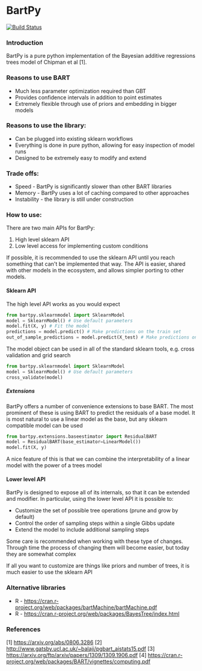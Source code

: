 # BartPy

[![Build Status](https://travis-ci.org/JakeColtman/bartpy.svg?branch=master)](https://travis-ci.org/JakeColtman/bartpy)

### Introduction

BartPy is a pure python implementation of the Bayesian additive regressions trees model of Chipman et al [1].

### Reasons to use BART

 * Much less parameter optimization required than GBT
 * Provides confidence intervals in addition to point estimates
 * Extremely flexible through use of priors and embedding in bigger models

### Reasons to use the library:

 * Can be plugged into existing sklearn workflows
 * Everything is done in pure python, allowing for easy inspection of model runs
 * Designed to be extremely easy to modify and extend

### Trade offs:

 * Speed - BartPy is significantly slower than other BART libraries
 * Memory - BartPy uses a lot of caching compared to other approaches
 * Instability - the library is still under construction

### How to use:

There are two main APIs for BartPy:
  1. High level sklearn API
  2. Low level access for implementing custom conditions

If possible, it is recommended to use the sklearn API until you reach something that can't be implemented that way.  The API is easier, shared with other models in the ecosystem, and allows simpler porting to other models.

#### Sklearn API

The high level API works as you would expect

``` python
from bartpy.sklearnmodel import SklearnModel
model = SklearnModel() # Use default parameters
model.fit(X, y) # Fit the model
predictions = model.predict() # Make predictions on the train set
out_of_sample_predictions = model.predict(X_test) # Make predictions on new data
```

The model object can be used in all of the standard sklearn tools, e.g. cross validation and grid search

```python
from bartpy.sklearnmodel import SklearnModel
model = SklearnModel() # Use default parameters
cross_validate(model)
```

##### Extensions

BartPy offers a number of convenience extensions to base BART.  The most prominent of these is using BART to predict the residuals of a base model.
It is most natural to use a linear model as the base, but any sklearn compatible model can be used

```python
from bartpy.extensions.baseestimator import ResidualBART
model = ResidualBART(base_estimator=LinearModel())
model.fit(X, y)
```

A nice feature of this is that we can combine the interpretability of a linear model with the power of a trees model

#### Lower level API

BartPy is designed to expose all of its internals, so that it can be extended and modifier.  In particular, using the lower level API it is possible to:
  * Customize the set of possible tree operations (prune and grow by default)
  * Control the order of sampling steps within a single Gibbs update
  * Extend the model to include additional sampling steps

Some care is recommended when working with these type of changes.  Through time the process of changing them will become easier, but today they are somewhat complex

If all you want to customize are things like priors and number of trees, it is much easier to use the sklearn API

### Alternative libraries

 * R - https://cran.r-project.org/web/packages/bartMachine/bartMachine.pdf
 * R - https://cran.r-project.org/web/packages/BayesTree/index.html

### References

 [1] https://arxiv.org/abs/0806.3286
 [2] http://www.gatsby.ucl.ac.uk/~balaji/pgbart_aistats15.pdf
 [3] https://arxiv.org/ftp/arxiv/papers/1309/1309.1906.pdf
 [4] https://cran.r-project.org/web/packages/BART/vignettes/computing.pdf
